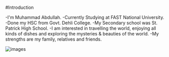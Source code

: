 #Introduction

-I'm Muhammad Abdullah.
-Currently Studying at FAST National University.
-Done my HSC from Govt. Dehli College.
-My Secondary school was St. Patrick High School.
-I am interested in travelling the world, enjoying all kinds of dishes and exploring the mysteries & beauties of the world.
-My strengths are my family, relatives and friends.




![images](https://github.com/user-attachments/assets/a2151461-1bb6-44eb-9e3b-92b8861c9662)
